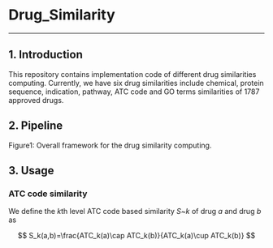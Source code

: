 # Drug_Similarity
------------------
## 1. Introduction
This repository contains implementation code of different drug similarities computing. Currently, we have six drug similarities include chemical, protein sequence, indication, pathway, ATC code and GO terms similarities of 1787 approved drugs.

## 2. Pipeline
Figure1: Overall framework for the drug similarity computing.
## 3. Usage

### ATC code similarity 
We define the *k*th level ATC code based similarity *S~k* of drug *a* and drug *b* as
<script type="text/javascript" src="http://cdn.mathjax.org/mathjax/latest/MathJax.js?config=default"></script>
$$ S_k(a,b)=\frac{ATC_k(a)\cap ATC_k(b)}{ATC_k(a)\cup ATC_k(b)} $$
